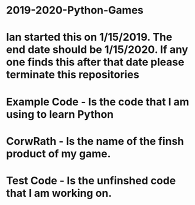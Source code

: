 # 2019-2020-Python-Games
# Ian started this on 1/15/2019. The end date should be 1/15/2020. If any one finds this after that date please terminate this repositories

# Example Code - Is the code that I am using to learn Python

# CorwRath - Is the name of the finsh product of my game.

# Test Code - Is the unfinshed code that I am working on. 
